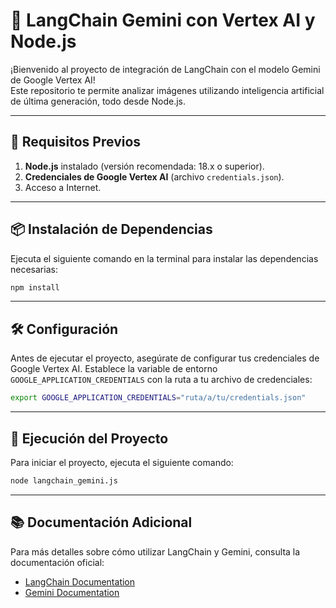 # 🤖 LangChain Gemini con Vertex AI y Node.js

¡Bienvenido al proyecto de integración de LangChain con el modelo Gemini de Google Vertex AI!  
Este repositorio te permite analizar imágenes utilizando inteligencia artificial de última generación, todo desde Node.js.

---

## 🚀 Requisitos Previos

1. **Node.js** instalado (versión recomendada: 18.x o superior).
2. **Credenciales de Google Vertex AI** (archivo `credentials.json`).
3. Acceso a Internet.

---

## 📦 Instalación de Dependencias

Ejecuta el siguiente comando en la terminal para instalar las dependencias necesarias:

```sh
npm install 
```

---

## 🛠️ Configuración

Antes de ejecutar el proyecto, asegúrate de configurar tus credenciales de Google Vertex AI. Establece la variable de entorno `GOOGLE_APPLICATION_CREDENTIALS` con la ruta a tu archivo de credenciales:

```sh
export GOOGLE_APPLICATION_CREDENTIALS="ruta/a/tu/credentials.json"
```

---

## 🚀 Ejecución del Proyecto

Para iniciar el proyecto, ejecuta el siguiente comando:

```sh
node langchain_gemini.js
```

---

## 📚 Documentación Adicional

Para más detalles sobre cómo utilizar LangChain y Gemini, consulta la documentación oficial:

- [LangChain Documentation](https://js.langchain.com/docs/introduction/)
- [Gemini Documentation](https://cloud.google.com/vertex-ai/docs/guides/gemini)
